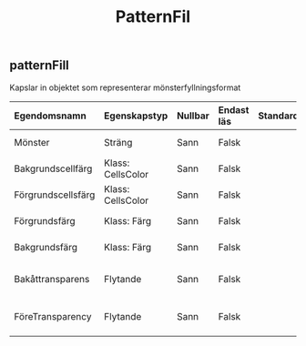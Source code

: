 ﻿---
title: PatternFil
second_title: Aspose.Cells Cloud Documen
type: docs
url: /sv/specification/model/patternfill/
description: "Aspose.Cells Molnmodellspecifikation: PatternFill. Hantera enkelt Excel och andra kalkylarksdokument med funktioner som att öppna, generera, redigera, dela, slå samman, jämföra och konvertera"
kwords: Excel, Office, Kalkylblad, Cloud REST API, PatternFill
weight: 50
---
## **patternFill**

 Kapslar in objektet som representerar mönsterfyllningsformat

| Egendomsnamn| Egenskapstyp| Nullbar| Endast läs| Standardvärde| Beskrivning|
|:- |:- |:- |:- |:- |:- |
| Mönster| Sträng| Sann| Falsk|| Hämtar eller ställer in fyllningsmönstertypen|
| Bakgrundscellfärg| Klass: CellsColor| Sann| Falsk|| Hämtar och ställer in förgrundsobjektet.|
| Förgrundscellsfärg| Klass: CellsColor| Sann| Falsk|| Hämtar och ställer in förgrundsobjektet.|
| Förgrundsfärg| Klass: Färg| Sann| Falsk|| Får eller sätter förgrunden.|
| Bakgrundsfärg| Klass: Färg| Sann| Falsk|| Hämtar eller ställer in bakgrunden för .|
| Bakåttransparens| Flytande| Sann| Falsk|| Hämtar eller ställer in genomskinligheten för bakgrundsfärgen.|
| FöreTransparency| Flytande| Sann| Falsk|| Hämtar eller ställer in genomskinligheten för förgrundsfärgen.|

